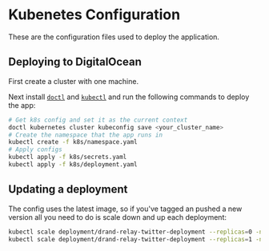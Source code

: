 # Kubenetes Configuration

These are the configuration files used to deploy the application.

## Deploying to DigitalOcean

First create a cluster with one machine.

Next install [`doctl`](https://github.com/digitalocean/doctl) and [`kubectl`](https://kubernetes.io/docs/tasks/tools/install-kubectl/) and run the following commands to deploy the app:

```sh
# Get k8s config and set it as the current context
doctl kubernetes cluster kubeconfig save <your_cluster_name>
# Create the namespace that the app runs in
kubectl create -f k8s/namespace.yaml
# Apply configs
kubectl apply -f k8s/secrets.yaml
kubectl apply -f k8s/deployment.yaml
```

## Updating a deployment

The config uses the latest image, so if you've tagged an pushed a new version all you need to do is scale down and up each deployment:

```sh
kubectl scale deployment/drand-relay-twitter-deployment --replicas=0 -n drand
kubectl scale deployment/drand-relay-twitter-deployment --replicas=1 -n drand
```